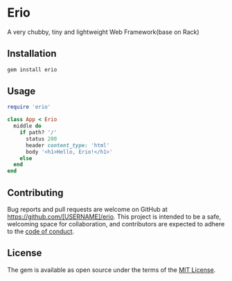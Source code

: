 # Erio

A very chubby, tiny and lightweight Web Framework(base on Rack)

## Installation

```bash
gem install erio
```

## Usage

```ruby
require 'erio'

class App < Erio
  middle do
    if path? '/'
      status 200
      header content_type: 'html'
      body '<h1>Hello, Erio!</h1>'
    else
  end
end

```

## Contributing

Bug reports and pull requests are welcome on GitHub at https://github.com/[USERNAME]/erio. This project is intended to be a safe, welcoming space for collaboration, and contributors are expected to adhere to the [code of conduct](https://github.com/[USERNAME]/erio/blob/master/CODE_OF_CONDUCT.md).

## License

The gem is available as open source under the terms of the [MIT License](https://opensource.org/licenses/MIT).
